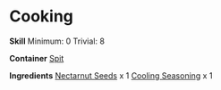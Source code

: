 <!-- TITLE: Cool Nectarnut Seeds -->
<!-- SUBTITLE: Roasted nectarnut seeds coasted in a cool seasoning powder -->

# Cooking
**Skill**
Minimum: 0
Trivial: 8

**Container**
[Spit](spit)

**Ingredients**
[Nectarnut Seeds](nectarnut-seeds) x 1
[Cooling Seasoning](cooling-seasoning) x 1